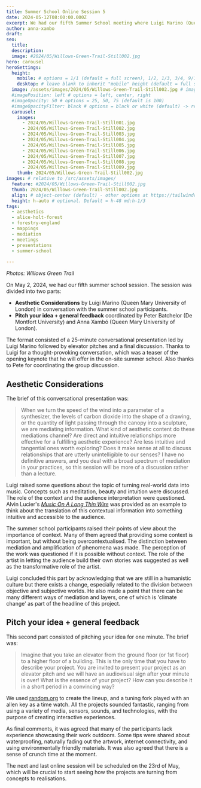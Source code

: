 ```yaml
---
title: Summer School Online Session 5
date: 2024-05-12T08:00:00.000Z
excerpt: We had our fifth Summer School meeting where Luigi Marino (Queen Mary University of London) presented aesthetic considerations followed up with a round of pitching ideas and feedback.
author: anna-xambo
draft:
seo:
  title:
  description:
  image: #2024/05/Willows-Green-Trail-Still002.jpg
hero: carousel  
heroSettings:
  height:
    mobile: # options = 1/1 (default = full screen), 1/2, 1/3, 3/4, 9/10, h-48 (12rem, 192px), h-56 (14rem, 224px), h-64 (16rem, 256px)
    desktop: # leave blank to inherit "mobile" height (default = full screen)
  image: /assets/images/2024/05/Willows-Green-Trail-Still002.jpg # image URL
  #imagePosition: left # options = left, center, right
  #imageOpacity: 50 # options = 25, 50, 75 (default is 100)
  #imageOpacityFilter: black # options = black or white (default) -> really depends on your background image
  carousel:
    images:
      - 2024/05/Willows-Green-Trail-Still001.jpg
      - 2024/05/Willows-Green-Trail-Still002.jpg
      - 2024/05/Willows-Green-Trail-Still003.jpg  
      - 2024/05/Willows-Green-Trail-Still004.jpg
      - 2024/05/Willows-Green-Trail-Still005.jpg
      - 2024/05/Willows-Green-Trail-Still006.jpg  
      - 2024/05/Willows-Green-Trail-Still007.jpg
      - 2024/05/Willows-Green-Trail-Still008.jpg
      - 2024/05/Willows-Green-Trail-Still009.jpg              
    thumb: 2024/05/Willows-Green-Trail-Still002.jpg 
images: # relative to /src/assets/images/
  feature: #2024/05/Willows-Green-Trail-Still002.jpg
  thumb: 2024/05/Willows-Green-Trail-Still002.jpg
  align: # object-center (default) - other options at https://tailwindcss.com/docs/object-position
  height: h-auto # optional. Default = h-48 md:h-1/3    
tags:
  - aesthetics
  - alice-holt-forest
  - forestry-england
  - mappings
  - mediation
  - meetings
  - presentations
  - summer-school
  
---
```



*Photos: Willows Green Trail*

On May 2, 2024, we had our fifth summer school session. The session was divided into two parts:

* **Aesthetic Considerations** by Luigi Marino (Queen Mary University of London) in conversation with the summer school participants.
* **Pitch your idea + general feedback** coordinated by Peter Batchelor (De Montfort University) and Anna Xambó (Queen Mary University of London).

The format consisted of a 25-minute conversational presentation led by Luigi Marino followed by elevator pitches and a final discussion. Thanks to Luigi for a thought-provoking conversation, which was a teaser of the opening keynote that he will offer in the on-site summer school. Also thanks to Pete for coordinating the group discussion.

## Aesthetic Considerations

The brief of this conversational presentation was:

>When we turn the speed of the wind into a parameter of a synthesizer, the levels of carbon dioxide into the shape of a drawing, or the quantity of light passing through the canopy into a sculpture, we are mediating information. What kind of aesthetic content do these mediations channel? Are direct and intuitive relationships more effective for a fulfilling aesthetic experience? Are less intuitive and tangential ones worth exploring? Does it make sense at all to discuss relationships that are utterly unintelligible to our senses? I have no definitive answers, and you deal with a broad spectrum of mediation in your practices, so this session will be more of a discussion rather than a lecture.

Luigi raised some questions about the topic of turning real-world data into music. Concepts such as meditation, beauty and intuition were discussed. The role of the context and the audience interpretation were questioned. Alvin Lucier's *[Music On A Long Thin Wire](https://en.wikipedia.org/wiki/Music_On_A_Long_Thin_Wire)* was provided as an example to think about the translation of this contextual information into something intuitive and accessible to the audience.

The summer school participants raised their points of view about the importance of context. Many of them agreed that providing some context is important, but without being overcontextualised. The distinction between mediation and amplification of phenomena was made. The perception of the work was questioned if it is possible without context. The role of the artist in letting the audience build their own stories was suggested as well as the transformative role of the artist.

Luigi concluded this part by acknowledging that we are still in a humanistic culture but there exists a change, especially related to the division between objective and subjective worlds. He also made a point that there can be many different ways of mediation and layers, one of which is 'climate change' as part of the headline of this project.

## Pitch your idea + general feedback

This second part consisted of pitching your idea for one minute. The brief was:

>Imagine that you take an elevator from the ground floor (or 1st floor) to a higher floor of a building. This is the only time that you have to describe your project. You are invited to present your project as an elevator pitch and we will have an audiovisual sign after your minute is over! What is the essence of your project? How can you describe it in a short period in a convincing way?

We used [random.org](https://www.random.org/) to create the lineup, and a tuning fork played with an allen key as a time watch. All the projects sounded fantastic, ranging from using a variety of media, sensors, sounds, and technologies, with the purpose of creating interactive experiences.

As final comments, it was agreed that many of the participants lack experience showcasing their work outdoors. Some tips were shared about waterproofing, naturally fading out the artwork, internet connectivity, and using environmentally friendly materials. It was also agreed that there is a sense of crunch time at the moment. 

The next and last online session will be scheduled on the 23rd of May, which will be crucial to start seeing how the projects are turning from concepts to realisations.







